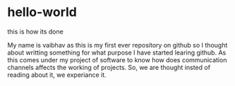 # hello-world
this is how its done

My name is vaibhav as this is my first ever repository on github so I thought about writting something for what purpose I have started learing github. As this comes under my project of software to know how does communication channels affects the working of projects.
So, we are thought insted of reading about it, we experiance it.

